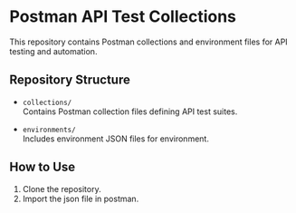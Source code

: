 # Postman API Test Collections

This repository contains Postman collections and environment files for API testing and automation.

## Repository Structure

- `collections/`  
  Contains Postman collection files defining API test suites.

- `environments/`  
  Includes environment JSON files for environment.

## How to Use

1. Clone the repository.
2. Import the json file in postman. 
